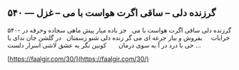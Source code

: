## گرزنده دلی – ساقی اگرت هواست با می – غزل — ۵۴۰


۵۴۰- گرزنده دلی ساقی اگرت هواست با می   جز باده میار پیش ماهی سجاده وخرقه در خرابات     بفروش و بیار جرعه ای می گر زنده دلی شنو زسمتان   در گلشن جان ندای یا حی با درد در آ به سوی درمان       کونین نگر به عشق لاشی اسرار دلست &#8230;

[https://faalgir.com/30/](https://faalgir.com/30/) 